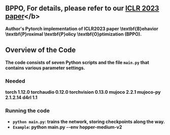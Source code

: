 ## BPPO, For details, please refer to our <b>[ICLR 2023 paper](https://openreview.net/forum?id=3c13LptpIph&referrer=%5Bthe%20profile%20of%20Kun%20LEI%5D(%2Fprofile%3Fid%3D~Kun_LEI1))</b> 
Author's Pytorch implementation of ICLR2023 paper \textbf{B}ehavior \textbf{P}roximal \textbf{P}olicy \textbf{O}ptimization (BPPO).


## Overview of the Code
The code consists of seven Python scripts and the file `main.py` that contains various parameter settings.
### Needed
torch                         1.12.0
torchaudio                    0.12.0
torchvision                   0.13.0
mujoco                        2.2.1
mujoco-py                     2.1.2.14
d4rl                          1.1
### Running the code
- `python main.py`: trains the network, storing checkpoints along the way.
- `Example`: python main.py --env hopper-medium-v2 
